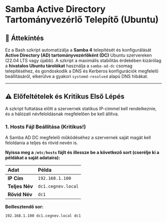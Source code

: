 # Samba Active Directory Tartományvezérlő Telepítő (Ubuntu)

## 📜 Áttekintés

Ez a Bash szkript automatizálja a **Samba 4** telepítését és konfigurálását **Active Directory (AD) tartományvezérlőként (DC)** Ubuntu szervereken (22.04 LTS vagy újabb). A szkript a maximális stabilitás érdekében kizárólag a **hivatalos Ubuntu tárolókat** használja a `samba-ad-dc` csomag telepítéséhez, és gondoskodik a DNS és Kerberos konfigurációk megfelelő beállításáról, elkerülve a gyakori `systemd-resolved` alapú DNS hibákat.

***

## ⚠️ Előfeltételek és Kritikus Első Lépés

A szkript futtatása előtt a szervernek statikus IP-címmel kell rendelkeznie, és a hálózati névfeloldásnak megfelelően be kell állítva.

### 1. Hosts Fájl Beállítása (Kritikus!)

A Samba AD DC megfelelő működéséhez a szervernek saját magát kell feloldania a teljes és rövid nevén is.

**Nyissa meg a `/etc/hosts` fájlt és illessze be a következő sort (cserélje ki a példákat a saját adataira):**

| Adat | Példa |
| :--- | :--- |
| **IP Cím** | `192.168.1.100` |
| **Teljes Név** | `dc1.cegnev.local` |
| **Rövid Név** | `dc1` |

**Beillesztendő sor:**

```hosts
192.168.1.100 dc1.cegnev.local dc1
